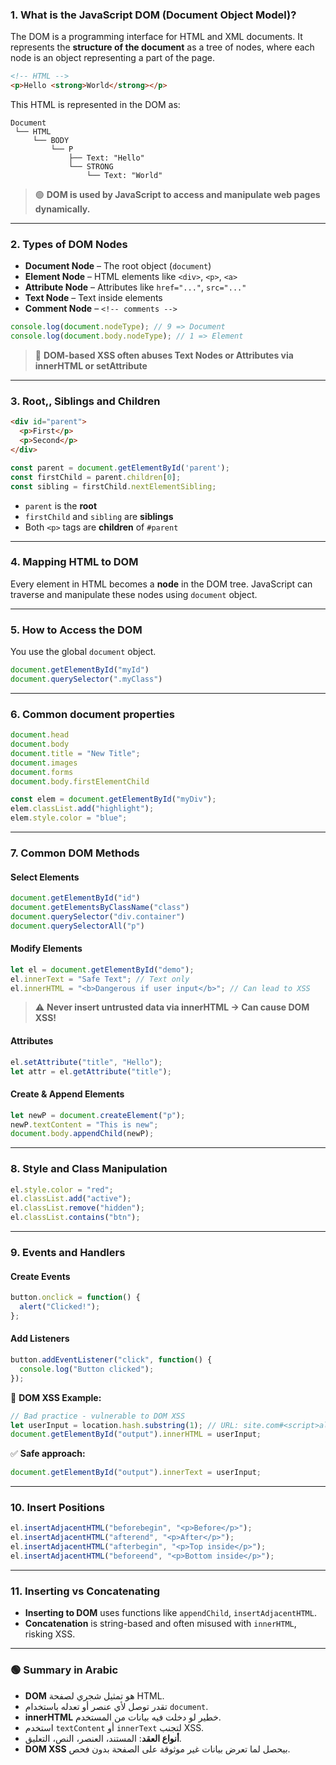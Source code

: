 

### 1. **What is the JavaScript DOM (Document Object Model)?**

The DOM is a programming interface for HTML and XML documents. It represents the **structure of the document** as a tree of nodes, where each node is an object representing a part of the page.

```html
<!-- HTML -->
<p>Hello <strong>World</strong></p>
```

This HTML is represented in the DOM as:

```
Document
 └── HTML
     └── BODY
         └── P
             ├── Text: "Hello"
             └── STRONG
                 └── Text: "World"
```

> 🟢 **DOM is used by JavaScript to access and manipulate web pages dynamically.**

---

### 2. **Types of DOM Nodes**

* **Document Node** – The root object (`document`)
* **Element Node** – HTML elements like `<div>`, `<p>`, `<a>`
* **Attribute Node** – Attributes like `href="..."`, `src="..."`
* **Text Node** – Text inside elements
* **Comment Node** – `<!-- comments -->`

```js
console.log(document.nodeType); // 9 => Document
console.log(document.body.nodeType); // 1 => Element
```

> 🔐 **DOM-based XSS often abuses Text Nodes or Attributes via innerHTML or setAttribute**

---

### 3. **Root,, Siblings and Children**

```html
<div id="parent">
  <p>First</p>
  <p>Second</p>
</div>
```

```js
const parent = document.getElementById('parent');
const firstChild = parent.children[0];
const sibling = firstChild.nextElementSibling;
```

* `parent` is the **root**
* `firstChild` and `sibling` are **siblings**
* Both `<p>` tags are **children** of `#parent`

---

### 4. **Mapping HTML to DOM**

Every element in HTML becomes a **node** in the DOM tree. JavaScript can traverse and manipulate these nodes using `document` object.

---

### 5. **How to Access the DOM**

You use the global `document` object.

```js
document.getElementById("myId")
document.querySelector(".myClass")
```

---

### 6. **Common document properties**

```js
document.head
document.body
document.title = "New Title";
document.images
document.forms
document.body.firstElementChild
```

```js
const elem = document.getElementById("myDiv");
elem.classList.add("highlight");
elem.style.color = "blue";
```

---

### 7. **Common DOM Methods**

#### Select Elements

```js
document.getElementById("id")
document.getElementsByClassName("class")
document.querySelector("div.container")
document.querySelectorAll("p")
```

#### Modify Elements

```js
let el = document.getElementById("demo");
el.innerText = "Safe Text"; // Text only
el.innerHTML = "<b>Dangerous if user input</b>"; // Can lead to XSS
```

> ⚠️ **Never insert untrusted data via innerHTML → Can cause DOM XSS!**

#### Attributes

```js
el.setAttribute("title", "Hello");
let attr = el.getAttribute("title");
```

#### Create & Append Elements

```js
let newP = document.createElement("p");
newP.textContent = "This is new";
document.body.appendChild(newP);
```

---

### 8. **Style and Class Manipulation**

```js
el.style.color = "red";
el.classList.add("active");
el.classList.remove("hidden");
el.classList.contains("btn");
```

---

### 9. **Events and Handlers**

#### Create Events

```js
button.onclick = function() {
  alert("Clicked!");
};
```

#### Add Listeners

```js
button.addEventListener("click", function() {
  console.log("Button clicked");
});
```

🔐 **DOM XSS Example:**

```js
// Bad practice - vulnerable to DOM XSS
let userInput = location.hash.substring(1); // URL: site.com#<script>alert(1)</script>
document.getElementById("output").innerHTML = userInput;
```

✅ **Safe approach:**

```js
document.getElementById("output").innerText = userInput;
```

---

### 10. **Insert Positions**

```js
el.insertAdjacentHTML("beforebegin", "<p>Before</p>");
el.insertAdjacentHTML("afterend", "<p>After</p>");
el.insertAdjacentHTML("afterbegin", "<p>Top inside</p>");
el.insertAdjacentHTML("beforeend", "<p>Bottom inside</p>");
```

---

### 11. **Inserting vs Concatenating**

* **Inserting to DOM** uses functions like `appendChild`, `insertAdjacentHTML`.
* **Concatenation** is string-based and often misused with `innerHTML`, risking XSS.

---

### 🟢 Summary in Arabic 

* **DOM** هو تمثيل شجري لصفحة HTML.
* تقدر توصل لأي عنصر أو تعدله باستخدام `document`.
* **innerHTML** خطير لو دخلت فيه بيانات من المستخدم.
* استخدم `textContent` أو `innerText` لتجنب XSS.
* **أنواع العقد**: المستند، العنصر، النص، التعليق.
* **DOM XSS** بيحصل لما تعرض بيانات غير موثوقة على الصفحة بدون فحص.
